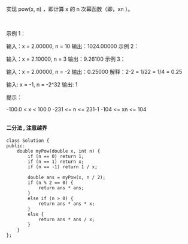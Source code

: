 ##
实现 pow(x, n) ，即计算 x 的 n 次幂函数（即，xn ）。

 

示例 1：

输入：x = 2.00000, n = 10
输出：1024.00000
示例 2：

输入：x = 2.10000, n = 3
输出：9.26100
示例 3：

输入：x = 2.00000, n = -2
输出：0.25000
解释：2-2 = 1/22 = 1/4 = 0.25

输入: x = -1, n = -2^32
输出: 1

提示：

-100.0 < x < 100.0
-231 <= n <= 231-1
-104 <= xn <= 104

##

#### 二分法 , 注意越界

```
class Solution {
public:
    double myPow(double x, int n) {
        if (n == 0) return 1;
        if (n == 1) return x;
        if (n == -1) return 1 / x;

        double ans = myPow(x, n / 2);
        if (n % 2 == 0) {
            return ans * ans;
        }
        else if (n > 0) {
            return ans * ans * x;
        } 
        else {
            return ans * ans / x;
        }
    }
};
```
